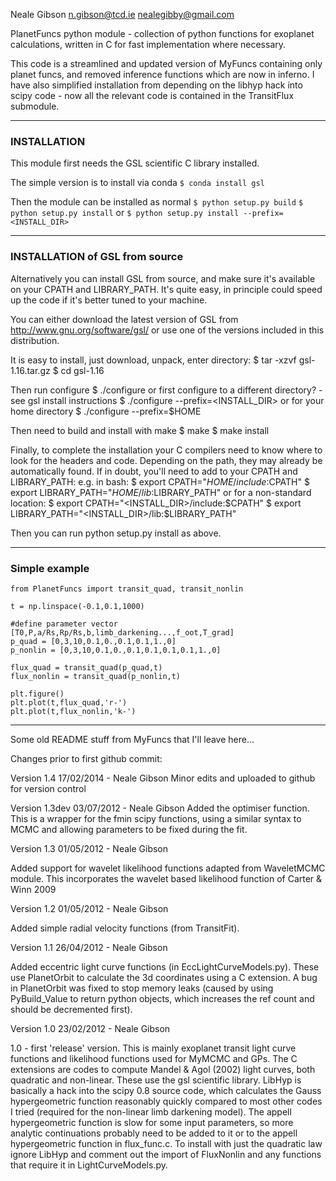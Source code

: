 
Neale Gibson
n.gibson@tcd.ie
nealegibby@gmail.com

PlanetFuncs python module - collection of python functions for exoplanet calculations,
written in C for fast implementation where necessary.

This code is a streamlined and updated version of MyFuncs containing only planet funcs,
and removed inference functions which are now in inferno. I have also simplified installation from depending on the libhyp hack into scipy code - now all the relevant
code is contained in the TransitFlux submodule.

***

### INSTALLATION

This module first needs the GSL scientific C library installed.

The simple version is to install via conda
`$ conda install gsl`

Then the module can be installed as normal
`$ python setup.py build`
`$ python setup.py install`
or
`$ python setup.py install --prefix=<INSTALL_DIR>`

***

### INSTALLATION of GSL from source

Alternatively you can install GSL from source, and make sure it's available on your CPATH and LIBRARY_PATH. It's quite easy, in principle could speed up the code if it's better tuned to your machine.

You can either download the latest version of GSL from http://www.gnu.org/software/gsl/ or use one of the versions included in this distribution.

It is easy to install, just download, unpack, enter directory:
$ tar -xzvf gsl-1.16.tar.gz
$ cd gsl-1.16

Then run configure
$ ./configure
or first configure to a different directory? - see gsl install instructions
$ ./configure --prefix=<INSTALL_DIR>
or for your home directory
$ ./configure --prefix=$HOME

Then need to build and install with make
$ make
$ make install

Finally, to complete the installation your C compilers need to know where to look for the headers and code. Depending on the path, they may already be automatically found. If in doubt, you'll need to add to your CPATH and LIBRARY_PATH:
e.g. in bash:
$ export CPATH="${HOME}/include:$CPATH"
$ export LIBRARY_PATH="${HOME}/lib:$LIBRARY_PATH"
or for a non-standard location:
$ export CPATH="<INSTALL_DIR>/include:$CPATH"
$ export LIBRARY_PATH="<INSTALL_DIR>/lib:$LIBRARY_PATH"

Then you can run python setup.py install as above.

***

### Simple example

```
from PlanetFuncs import transit_quad, transit_nonlin

t = np.linspace(-0.1,0.1,1000)

#define parameter vector [T0,P,a/Rs,Rp/Rs,b,limb_darkening...,f_oot,T_grad]
p_quad = [0,3,10,0.1,0.,0.1,0.1,1.,0]
p_nonlin = [0,3,10,0.1,0.,0.1,0.1,0.1,0.1,1.,0]

flux_quad = transit_quad(p_quad,t)
flux_nonlin = transit_quad(p_nonlin,t)

plt.figure()
plt.plot(t,flux_quad,'r-')
plt.plot(t,flux_nonlin,'k-')

```

***

Some old README stuff from MyFuncs that I'll leave here...

Changes prior to first github commit:

Version 1.4
17/02/2014 - Neale Gibson
Minor edits and uploaded to github for version control

Version 1.3dev
03/07/2012 - Neale Gibson
Added the optimiser function. This is a wrapper for the fmin scipy functions, using a similar syntax to MCMC and allowing parameters to be fixed during the
fit.

Version 1.3
01/05/2012 - Neale Gibson

Added support for wavelet likelihood functions adapted from WaveletMCMC module. This incorporates the wavelet based likelihood function of Carter & Winn 2009

Version 1.2
01/05/2012 - Neale Gibson

Added simple radial velocity functions (from TransitFit).

Version 1.1
26/04/2012 - Neale Gibson

Added eccentric light curve functions (in EccLightCurveModels.py). These use PlanetOrbit to calculate the 3d coordinates using a C extension. A bug in PlanetOrbit was fixed to stop memory leaks (caused by using PyBuild_Value to return python objects, which increases the ref count and should be decremented first).

Version 1.0
23/02/2012 - Neale Gibson

1.0 - first 'release' version. This is mainly exoplanet transit light curve functions and likelihood functions used for MyMCMC and GPs. The C extensions are codes to compute Mandel & Agol (2002) light curves, both quadratic and non-linear. These use the gsl scientific library. LibHyp is basically a hack into the scipy 0.8 source code, which calculates the Gauss hypergeometric function reasonably quickly compared to most other codes I tried (required for the non-linear limb darkening model). The appell hypergeometric function is slow for some input parameters, so more analytic continuations probably need to be added to it or to the appell hypergeometric function in flux_func.c. To install with just the quadratic law ignore LibHyp and comment out the import of FluxNonlin and any functions that require it in LightCurveModels.py.

